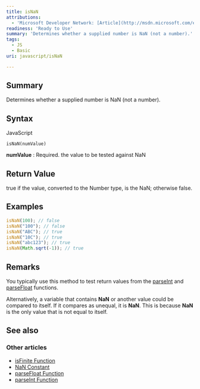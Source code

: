 ```yaml
---
title: isNaN
attributions:
  - 'Microsoft Developer Network: [Article](http://msdn.microsoft.com/en-us/library/ie/66ztdbe6(v=vs.94).aspx)'
readiness: 'Ready to Use'
summary: 'Determines whether a supplied number is NaN (not a number).'
tags:
  - JS
  - Basic
uri: javascript/isNaN

---
```

## Summary

Determines whether a supplied number is NaN (not a number).

## Syntax

<span class="language">JavaScript</span>

    isNaN(numValue)

**numValue**
:   Required. the value to be tested against NaN

## Return Value

true if the value, converted to the Number type, is the NaN; otherwise false.

## Examples

``` js
isNaN(100); // false
isNaN("100"); // false
isNaN("ABC"); // true
isNaN("10C"); // true
isNaN("abc123"); // true
isNaN(Math.sqrt(-1)); // true
```

## Remarks

You typically use this method to test return values from the [parseInt](/javascript/parseInt) and [parseFloat](/javascript/parseFloat) functions.

Alternatively, a variable that contains **NaN** or another value could be compared to itself. If it compares as unequal, it is **NaN**. This is because **NaN** is the only value that is not equal to itself.

## See also

### Other articles

-   [isFinite Function](/javascript/isFinite)
-   [NaN Constant](/javascript/NaN)
-   [parseFloat Function](/javascript/parseFloat)
-   [parseInt Function](/javascript/parseInt)

